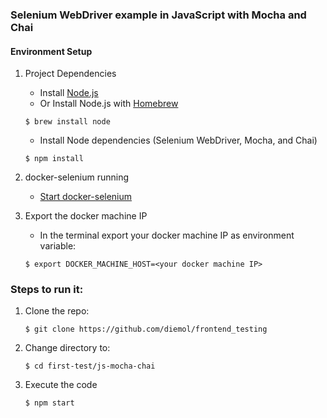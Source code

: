 ### Selenium WebDriver example in JavaScript with Mocha and Chai

#### Environment Setup

1. Project Dependencies
    * Install [Node.js](https://nodejs.org/en/)
    * Or Install Node.js with [Homebrew](http://brew.sh/)
    ```
    $ brew install node
    ```
    * Install Node dependencies (Selenium WebDriver, Mocha, and Chai)
    ```
    $ npm install
    ```

1. docker-selenium running
    * [Start docker-selenium](https://github.com/diemol/frontend_testing/blob/master/first-test/README.md#docker-selenium-is-used-to-run-the-tests)

1. Export the docker machine IP
    * In the terminal export your docker machine IP as environment variable:
    ```
    $ export DOCKER_MACHINE_HOST=<your docker machine IP>
    ```


### Steps to run it:

1. Clone the repo:

    ```
    $ git clone https://github.com/diemol/frontend_testing
    ```
1. Change directory to:

    ```
    $ cd first-test/js-mocha-chai
    ```
1. Execute the code

	```
	$ npm start
	```

